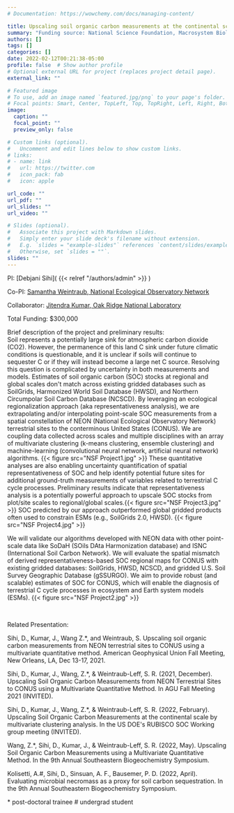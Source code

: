 ```yaml
---
# Documentation: https://wowchemy.com/docs/managing-content/

title: Upscaling soil organic carbon measurements at the continental scale by understanding emergent ecosystem properties and spatial representativeness analysis 
summary: "Funding source: National Science Foundation, Macrosystem Biology and NEON-Enabled Science  (Award #: DEB-2106137)"
authors: []
tags: []
categories: []
date: 2022-02-12T00:21:38-05:00
profile: false  # Show author profile
# Optional external URL for project (replaces project detail page).
external_link: ""

# Featured image
# To use, add an image named `featured.jpg/png` to your page's folder.
# Focal points: Smart, Center, TopLeft, Top, TopRight, Left, Right, BottomLeft, Bottom, BottomRight.
image:
  caption: ""
  focal_point: ""
  preview_only: false

# Custom links (optional).
#   Uncomment and edit lines below to show custom links.
# links:
# - name: link
#   url: https://twitter.com
#   icon_pack: fab
#   icon: apple

url_code: ""
url_pdf: ""
url_slides: ""
url_video: ""

# Slides (optional).
#   Associate this project with Markdown slides.
#   Simply enter your slide deck's filename without extension.
#   E.g. `slides = "example-slides"` references `content/slides/example-slides.md`.
#   Otherwise, set `slides = ""`.
slides: ""
---
```

PI: [Debjani Sihi]( {{< relref "/authors/admin" >}} )

Co-PI: [Samantha Weintraub, National Ecological Observatory Network](https://www.neonscience.org/person/samantha-weintraub-leff)

Collaborator: [Jitendra Kumar, Oak Ridge National Laboratory](https://www.ornl.gov/staff-profile/jitendra-kumar)

Total Funding: $300,000 

Brief description of the project and preliminary results: \
Soil represents a potentially large sink for atmospheric carbon dioxide (CO2). However, the permanence of this land C sink under future climatic conditions is questionable, and it is unclear if soils will continue to sequester C or if they will instead become a large net C source. Resolving this question is complicated by uncertainty in both measurements and models. Estimates of soil organic carbon (SOC) stocks at regional and global scales don't match across existing gridded databases such as SoilGrids, Harmonized World Soil Database (HWSD), and Northern Circumpolar Soil Carbon Database (NCSCD). By leveraging an ecological regionalization approach (aka representativeness analysis), we are extrapolating and/or interpolating point-scale SOC measurements from a spatial constellation of NEON (National Ecological Observatory Network) terrestrial sites to the conterminous United States (CONUS). We are coupling data collected across scales and multiple disciplines with an array of multivariate clustering (k-means clustering, ensemble clustering) and machine-learning (convolutional neural network, artificial neural network) algorithms. {{< figure src="NSF Project1.jpg" >}} These quantitative analyses are also enabling uncertainty quantification of spatial representativeness of SOC and help identify potential future sites for additional ground-truth measurements of variables related to terrestrial C cycle processes. Preliminary results indicate that representativeness analysis is a potentially powerful approach to upscale SOC stocks from plot/site scales to regional/global scales.{{< figure src="NSF Project3.jpg" >}} SOC predicted by our approach outperformed global gridded products often used to constrain ESMs (e.g., SoilGrids 2.0, HWSD). {{< figure src="NSF Project4.jpg" >}}

We will validate our algorithms developed with NEON data with other point-scale data like SoDaH (SOils DAta Harmonization database) and ISNC (International Soil Carbon Network). We will evaluate the spatial mismatch of derived representativeness-based SOC regional maps for CONUS with existing gridded databases: SoilGrids, HWSD, NCSCD, and gridded U.S. Soil Survey Geographic Database (gSSURGO). We aim to provide robust (and scalable) estimates of SOC for CONUS, which will enable the diagnosis of terrestrial C cycle processes in ecosystem and Earth system models (ESMs). {{< figure src="NSF Project2.jpg" >}}

<p>&nbsp;</p>

Related Presentation:

Sihi, D., Kumar, J., Wang Z.*, and Weintraub, S. Upscaling soil organic carbon measurements from NEON terrestrial sites to CONUS using a multivariate quantitative method. American Geophysical Union Fall Meeting, New Orleans, LA, Dec 13-17, 2021.

Sihi, D., Kumar, J., Wang, Z.*, & Weintraub-Leff, S. R. (2021, December). Upscaling Soil Organic Carbon Measurements from NEON Terrestrial Sites to CONUS using a Multivariate Quantitative Method. In AGU Fall Meeting 2021 (INVITED). 

Sihi, D., Kumar, J., Wang, Z.*, & Weintraub-Leff, S. R. (2022, February). Upscaling Soil Organic Carbon Measurements at the continental scale by multivariate clustering analysis. In the US DOE's RUBISCO SOC Working group meeting (INVITED). 

Wang, Z.*, Sihi, D., Kumar, J., & Weintraub-Leff, S. R. (2022, May). Upscaling Soil Organic Carbon Measurements using a Multivariate Quantitative Method. In the 9th Annual Southeastern Biogeochemistry Symposium. 

Kolisetti, A.#, Sihi, D., Sinsuan, A. F., Bausemer, P. D. (2022, April). Evaluating microbial necromass as a proxy for soil carbon sequestration. In the 9th Annual Southeastern Biogeochemistry Symposium. 

\* post-doctoral trainee
\# undergrad student

